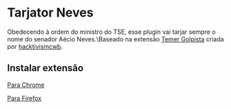 # Tarjator Neves

Obedecendo à ordem do ministro do TSE, esse plugin vai tarjar sempre o nome do senador Aécio Neves.\Baseado na extensão [Temer Golpista](https://github.com/hacktivismcwb/temergolpista) criada por [hacktivismcwb](https://github.com/hacktivismcwb).

## Instalar extensão

[Para Chrome](https://chrome.google.com/webstore/detail/tarjator-neves/figpjpikpgdcnbeocebilgfonpoeheec?hl=pt-BR)

[Para Firefox](https://addons.mozilla.org/pt-BR/firefox/addon/tarjatorneves/?src=api)
